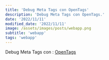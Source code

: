 ```yaml
---
title: 'Debug Meta Tags con OpenTags'
description: 'Debug Meta Tags con OpenTags.'
date: '2022/11/11'
modified_date: '2022/11/11'
image: /assets/images/posts/webapp.png
subtitle: 'webapp'
tags: 'webapp'
---
```


Debug Meta Tags con : [OpenTags](https://opentags.io/)
